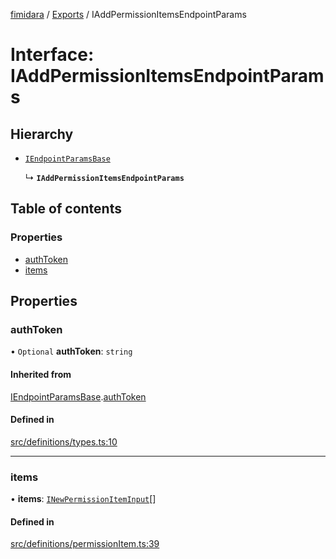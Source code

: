 [fimidara](../README.md) / [Exports](../modules.md) / IAddPermissionItemsEndpointParams

# Interface: IAddPermissionItemsEndpointParams

## Hierarchy

- [`IEndpointParamsBase`](IEndpointParamsBase.md)

  ↳ **`IAddPermissionItemsEndpointParams`**

## Table of contents

### Properties

- [authToken](IAddPermissionItemsEndpointParams.md#authtoken)
- [items](IAddPermissionItemsEndpointParams.md#items)

## Properties

### authToken

• `Optional` **authToken**: `string`

#### Inherited from

[IEndpointParamsBase](IEndpointParamsBase.md).[authToken](IEndpointParamsBase.md#authtoken)

#### Defined in

[src/definitions/types.ts:10](https://github.com/softkave/files-js/blob/353a07f/src/definitions/types.ts#L10)

___

### items

• **items**: [`INewPermissionItemInput`](INewPermissionItemInput.md)[]

#### Defined in

[src/definitions/permissionItem.ts:39](https://github.com/softkave/files-js/blob/353a07f/src/definitions/permissionItem.ts#L39)
